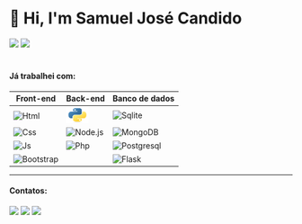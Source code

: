 <body>
    <h1>👋 Hi, I'm Samuel José Candido</h1>
 <!-- //Gitstats -->
    <div>
        <img height="50%" src="https://github-readme-stats-git-masterrstaa-rickstaa.vercel.app/api?username=SamuelCandido&show_icons=true&theme=github_dark&count_private=true">
        <img height="50%" src="https://github-readme-stats-git-masterrstaa-rickstaa.vercel.app/api/top-langs/?username=SamuelCandido&layout=compact&langs_count=5&theme=github_dark">
    </div>
<!-- //Gitstats -->
  
  <h1></h1>
  
<!-- Table Icons -->  
  <h4>Já trabalhei com:</h4>
  
  | Front-end | Back-end | Banco de dados |
  |--- |--- |--- |
  | <img align="center" alt="Html" height="30" width="40" src="https://cdn.jsdelivr.net/gh/devicons/devicon/icons/html5/html5-original.svg" /> | <img align="center" alt="Python" height="30" width="40" src="https://raw.githubusercontent.com/devicons/devicon/master/icons/python/python-original.svg"> | <img aling="center" alt="Sqlite" height="30" width="40" src="https://cdn.jsdelivr.net/gh/devicons/devicon/icons/sqlite/sqlite-original.svg" /> |
  | <img align="center" alt="Css" height="30" width="40" src="https://cdn.jsdelivr.net/gh/devicons/devicon/icons/css3/css3-original.svg" /> | <img align="center" alt="Node.js" height="30" width="40" src="https://cdn.jsdelivr.net/gh/devicons/devicon/icons/nodejs/nodejs-original.svg" /> | <img aling="center" alt="MongoDB" height="30" width="40" src="https://cdn.jsdelivr.net/gh/devicons/devicon/icons/mongodb/mongodb-original.svg" /> |
  | <img align="center" alt="Js" height="30" width="40" src="https://cdn.jsdelivr.net/gh/devicons/devicon/icons/javascript/javascript-plain.svg" /> | <img align="center" alt="Php" height="30" width="40" src="https://cdn.jsdelivr.net/gh/devicons/devicon/icons/php/php-plain.svg" /> | <img align="center" alt="Postgresql" height="30" width="40" src="https://cdn.jsdelivr.net/gh/devicons/devicon/icons/postgresql/postgresql-plain-wordmark.svg" /> |
  | <img align="center" alt="Bootstrap" height="30" width="40" src="https://cdn.jsdelivr.net/gh/devicons/devicon/icons/bootstrap/bootstrap-original.svg" /> |  | <img align="center" alt="Flask" height="30" width="40" src="https://cdn.jsdelivr.net/gh/devicons/devicon/icons/flask/flask-original-wordmark.svg" /> |
<!-- //Table icons -->
 
  <hr>
    
<!-- Contatos -->
  <div> 
      <h4>Contatos:</h4
      <a href=mailto:samueljosecandido9@gmail.com?subject="link HTML" target="_blank"><img src="https://img.shields.io/badge/Gmail-D14836?style=for-the-badge&logo=gmail&logoColor=white"></a>
      <a href="https://www.linkedin.com/in/samuel-jos%C3%A9-candido-410700231/" target="_blank"><img src="https://img.shields.io/badge/-LinkedIn-%230077B5?style=for-the-badge&logo=linkedin&logoColor=white"></a>
      <a href="https://wa.me/5547991071358" target="_blank"><img src="https://img.shields.io/badge/WhatsApp-25D366?style=for-the-badge&logo=whatsapp&logoColor=white"></a> 
      
  </div>
<!-- //Contatos -->
  
</body>
